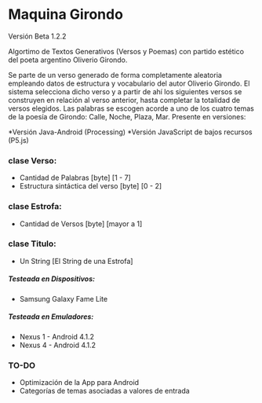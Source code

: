 # Maquina Girondo
Versión Beta 1.2.2

Algortimo de Textos Generativos (Versos y Poemas) con partido estético del poeta argentino Oliverio Girondo.

Se parte de un verso generado de forma completamente aleatoria empleando datos de estructura y vocabulario del autor Oliverio Girondo. El sistema selecciona dicho verso y a partir de ahí los siguientes versos se construyen en relación al verso anterior, hasta completar la totalidad de versos elegidos. Las palabras se escogen acorde a uno de los cuatro temas de la poesía de Girondo: Calle, Noche, Plaza, Mar.
Presente en versiones:

*Versión Java-Android (Processing)
*Versión JavaScript de bajos recursos (P5.js)

### clase Verso:

* Cantidad de Palabras [byte] [1 - 7]
* Estructura sintáctica del verso [byte] [0 - 2]

### clase Estrofa:

* Cantidad de Versos [byte] [mayor a 1]

### clase Titulo:

* Un String [El String de una Estrofa]

##### Testeada en Dispositivos:

* Samsung Galaxy Fame Lite

##### Testeada en Emuladores:

* Nexus 1 - Android 4.1.2
* Nexus 4 - Android 4.1.2


### TO-DO

* Optimización de la App para Android
* Categorías de temas asociadas a valores de entrada
